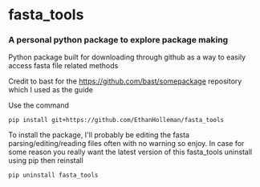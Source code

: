 # fasta_tools
### A personal python package to explore package making

Python package built for downloading through github as a way to easily access fasta file related methods

Credit to bast for the https://github.com/bast/somepackage repository which I used as the guide

Use the command
```
pip install git+https://github.com/EthanHolleman/fasta_tools
```
To install the package, I'll probably be editing the fasta parsing/editing/reading files often with no warning so enjoy. In case for some reason you really want the latest version of this fasta_tools uninstall using pip then reinstall 
```
pip uninstall fasta_tools
```
